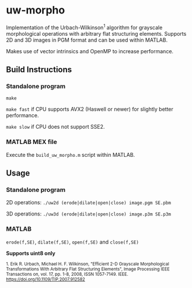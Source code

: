 # uw-morpho
Implementation of the Urbach-Wilkinson<sup>1</sup> algorithm for grayscale morphological operations with arbitrary flat structuring elements. Supports 2D and 3D images in PGM format and can be used within MATLAB.

Makes use of vector intrinsics and OpenMP to increase performance. 

## Build Instructions
### Standalone program

`make`

`make fast` if CPU supports AVX2 (Haswell or newer) for slightly better performance.

`make slow` if CPU does not support SSE2.

### MATLAB MEX file

Execute the `build_uw_morpho.m` script within MATLAB.



## Usage

### Standalone program

2D operations: `./uw2d (erode|dilate|open|close) image.pgm SE.pbm`

3D operations: `./uw3d (erode|dilate|open|close) image.p3m SE.p3m`

### MATLAB

`erode(f,SE)`, `dilate(f,SE)`, `open(f,SE)` and `close(f,SE)`

**Supports uint8 only**

<sup>1. Erik R. Urbach, Michael H. F. Wilkinson, "Efficient 2-D Grayscale Morphological Transformations With Arbitrary Flat Structuring Elements", Image Processing IEEE Transactions on, vol. 17, pp. 1-8, 2008, ISSN 1057-7149. IEEE. https://doi.org/10.1109/TIP.2007.912582</sup>

